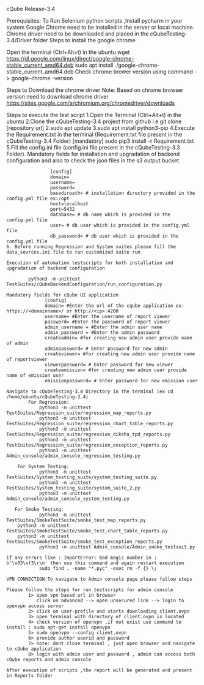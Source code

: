 
cQube Release-3.4

Prerequisites:
  To Run Selenium python scripts ,Install pycharm in your system
  Google Chrome need to be installed in the server or local machine.
  Chrome driver need to be downloaded and placed in the cQubeTesting-3.4/Driver folder
Steps to install the google chrome

  Open the terminal (Ctrl+Alt+t) in the ubuntu
  wget https://dl.google.com/linux/direct/google-chrome-stable_current_amd64.deb
  sudo apt install ./google-chrome-stable_current_amd64.deb
  Check chrome brower version using command -> google-chrome -version
  	
Steps to Download the chrome driver 
Note: Based on chrome browser version need to download chrome driver 
   https://sites.google.com/a/chromium.org/chromedriver/downloads

Steps to execute the test script
	1.Open the Terminal (Ctrl+Alt+t) in the ubuntu
	2.Clone the cQubeTesting-3.4 project from github i.e git clone [repository url] 
	2.sudo apt update
	3.sudo apt install python3-pip
	4.Execute the Requirement.txt in the terminal (Requirement.txt file present in the cQubeTesting-3.4 Folder) [mandatory]
	    sudo pip3 install -r Requirement.txt 
	5.Fill the config.ini file (config.ini file present in the cQubeTesting-3.3 Folder).
	        Mandatory fields for installation and upgradation of backend configuration and also to check the json files in the s3 output bucket
		
                    [config]
                    domain=
                    username=
                    password=
                    basedirpath= # installation directory provided in the config.yml file ex:/opt
                    host=localhost
                    port=5432
                    database= # db name which is provided in the config.yml file
                    user= # db user which is provided in the config.yml file
                    db_password= # db user which is provided in the config.yml file
    6. Before running Regression and System suites please fill the data_sources.ini file to run customized suite run

    Execution of automation testscripts for both installation and upgradation of backend configuration

            python3 -m unittest TestSuites/cQubeBackendConfiguration/run_configuration.py

    Mandatory fields for cQube UI application
                  [config]
                  domain= #Enter the url of the cqube application ex: https://<domainname>/ or http://<ip>:4200
                  username= #Enter the username of report viewer
                  password= #Enter the password of report viewer
                  admin_username = #Enter the admin user name
                  admin_password = #Enter the admin password
                  createadmin= #for creating new admin user provide name of admin
                  adminpassword= # Enter password for new admin
                  createviewer= #for creating new admin user provide name of reportviewer
                  viewerpassword= # Enter password for new viewer
                  createemission= #for creating new admin user provide name of emission user
                  emissionpassword= # Enter password for new emission user
	    
    Navigate to cQubeTesting-3.4 Directory in the terminal (ex cd /home/ubuntu/cQubeTesting-3.4)
            For Regression:
                python3 -m unittest TestSuites/Regression_suite/regression_map_reports.py
                python3 -m unittest TestSuites/Regression_suite/regression_chart_table_reports.py
                python3 -m unittest TestSuites/Regression_suite/regression_diksha_tpd_reports.py
                python3 -m unittest TestSuites/Regression_suite/regression_exception_reports.py
                python3 -m unittest Admin_console/admin_console_regression_testing.py
            
	    For System Testing:
                python3 -m unittest TestSuites/System_testing_suite/system_testing_suite.py
                python3 -m unittest TestSuites/System_testing_suite/system_suite_2.py
                python3 -m unittest Admin_console/admin_console_system_testing.py
           
	   For Smoke Testing:
                python3 -m unittest TestSuites/SmokeTestSuite/smoke_test_map_reports.py
		python3 -m unittest TestSuites/SmokeTestSuite/smoke_test_chart_table_reports.py
		python3 -m unittest TestSuites/SmokeTestSuite/smoke_test_exception_reports.py
                python3 -m unittest Admin_console/Admin_smoke_testsuit.py

    if any errors like : ImportError: bad magic number in : b'\x03\xf3\r\n' then use this command and again restart execution
                sudo find . -name "*.pyc" -exec rm -f {} \;

    VPN CONNECTION:To navigate to Admin console page please fallow steps

    Please follow the steps for run testscripts for admin console
            1> open vpn based url in browser
               click on advanced --> open unsecured link --> login to openvpn access server
            2> click on user-profile and starts downloading client.ovpn
            3> open terminal with directory of client.ovpn is located
            4> check version of openvpn ,if not exist use command to install : sudo apt-get install openvpn
            5> sudo openvpn --config client.ovpn
            6> provide author userid and password
            7> note: dont close terminal , just open browser and navigate to cQube application
            8> login with admin user and password , admin can access both cQube reports and admin console

    After execution of scripts ,the report will be generated and present in Reports folder


